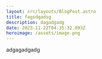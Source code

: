 ```yaml
---
layout: src/layouts/BlogPost.astro
title: fagsdgadsg
description: dagadgadg
date: 2023-11-22T04:35:32.893Z
heroimage: /assets/image.png
---
```

adgagadgadg